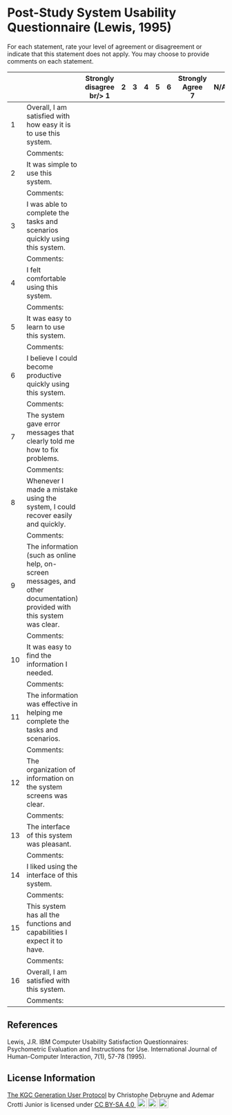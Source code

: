 # Post-Study System Usability Questionnaire (Lewis, 1995)

For each statement, rate your level of agreement or disagreement or indicate that this statement does not apply. You may choose to provide comments on each statement.


| | | Strongly <br/> disagree br/> 1 | 2 | 3 | 4 | 5 | 6 |  Strongly <br/> Agree <br/> 7 | N/A |
| - | - | :-: |  :-: |  :-: |  :-: |  :-: |  :-: |  :-: |  :-: |
| 1 | Overall, I am satisfied with how easy it is to use this system. | | | | | | | | |
| <td colspan="9">Comments:</td>
| 2 | It was simple to use this system. | | | | | | | | |
| <td colspan="9">Comments:</td>
| 3 | I was able to complete the tasks and scenarios quickly using this system. | | | | | | | | |
| <td colspan="9">Comments:</td>
| 4 | I felt comfortable using this system. | | | | | | | | |
| <td colspan="9">Comments:</td>
| 5 | It was easy to learn to use this system. | | | | | | | | |
| <td colspan="9">Comments:</td>
| 6 | I believe I could become productive quickly using this system. | | | | | | | | |
| <td colspan="9">Comments:</td>
| 7 | The system gave error messages that clearly told me how to fix problems. | | | | | | | | |
| <td colspan="9">Comments:</td>
| 8 | Whenever I made a mistake using the system, I could recover easily and quickly. | | | | | | | | |
| <td colspan="9">Comments:</td>
| 9 | The information (such as online help, on-screen messages, and other documentation) provided with this system was clear. | | | | | | | | |
| <td colspan="9">Comments:</td>
| 10 | It was easy to find the information I needed. | | | | | | | | |
| <td colspan="9">Comments:</td>
| 11 | The information was effective in helping me complete the tasks and scenarios. | | | | | | | | |
| <td colspan="9">Comments:</td>
| 12 | The organization of information on the system screens was clear. | | | | | | | | |
| <td colspan="9">Comments:</td>
| 13 | The interface of this system was pleasant. | | | | | | | | |
| <td colspan="9">Comments:</td>
| 14 | I liked using the interface of this system. | | | | | | | | |
| <td colspan="9">Comments:</td>
| 15 | This system has all the functions and capabilities I expect it to have. | | | | | | | | |
| <td colspan="9">Comments:</td>
| 16 | Overall, I am satisfied with this system. | | | | | | | | |
| <td colspan="9">Comments:</td>

## References
Lewis, J.R. IBM Computer Usability Satisfaction Questionnaires: Psychometric Evaluation and Instructions for Use. International Journal of Human-Computer Interaction, 7(1), 57-78 (1995).

## License Information

<p xmlns:cc="http://creativecommons.org/ns#" xmlns:dct="http://purl.org/dc/terms/"><a property="dct:title" rel="cc:attributionURL" href="https://github.com/chrdebru/kgc-user-study-protocol">The KGC Generation User Protocol</a> by <span property="cc:attributionName">Christophe Debruyne and Ademar Crotti Junior</span> is licensed under <a href="https://creativecommons.org/licenses/by-sa/4.0/?ref=chooser-v1" target="_blank" rel="license noopener noreferrer" style="display:inline-block;">CC BY-SA 4.0 <img style="height:22px!important;margin-left:3px;vertical-align:text-bottom;" src="https://mirrors.creativecommons.org/presskit/icons/cc.svg?ref=chooser-v1" alt=""><img style="height:22px!important;margin-left:3px;vertical-align:text-bottom;" src="https://mirrors.creativecommons.org/presskit/icons/by.svg?ref=chooser-v1" alt=""><img style="height:22px!important;margin-left:3px;vertical-align:text-bottom;" src="https://mirrors.creativecommons.org/presskit/icons/sa.svg?ref=chooser-v1" alt=""></a></p>